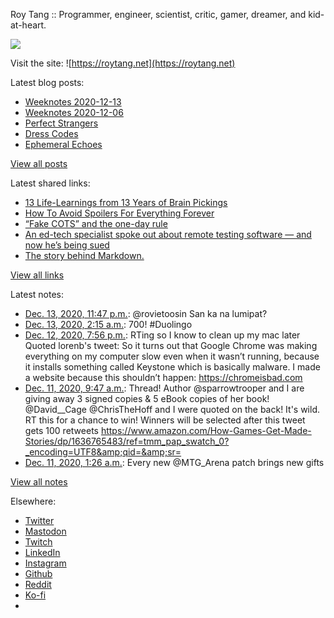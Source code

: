 Roy Tang :: Programmer, engineer, scientist, critic, gamer, dreamer, and kid-at-heart.

![](https://roytang.net/static/img/profile.jpg)

Visit the site: ![https://roytang.net](https://roytang.net)

Latest blog posts:

- [Weeknotes 2020-12-13](https://roytang.net/2020/12/weeknotes-2020-12-13/)
- [Weeknotes 2020-12-06](https://roytang.net/2020/12/weeknotes-2020-12-06/)
- [Perfect Strangers](https://roytang.net/2020/12/perfect-strangers/)
- [Dress Codes](https://roytang.net/2020/12/dress-codes/)
- [Ephemeral Echoes](https://roytang.net/2020/12/ephemeral-echoes/)

[View all posts](https://roytang.net/blog)

Latest shared links:

- [13 Life-Learnings from 13 Years of Brain Pickings](https://roytang.net/2020/11/13-life-learnings-from-13-years-of-brain-pickings/)
- [How To Avoid Spoilers For Everything Forever](https://roytang.net/2020/11/how-to-avoid-spoilers-for-everything-forever/)
- [“Fake COTS” and the one-day rule](https://roytang.net/2020/10/fake-cots-and-the-one-day-rule/)
- [An ed-tech specialist spoke out about remote testing software — and now he’s being sued](https://roytang.net/2020/10/an-ed-tech-specialist-spoke-out-about-remote-testing-software-and-now-hes-being-sued/)
- [The story behind Markdown.](https://roytang.net/2020/10/the-story-behind-markdown/)

[View all links](https://roytang.net/links)

Latest notes:

- [Dec. 13, 2020, 11:47 p.m.](https://roytang.net/2020/12/1338390255959883777/): @rovietoosin San ka na lumipat?
- [Dec. 13, 2020, 2:15 a.m.](https://roytang.net/2020/12/1338064928628871168/): 700! #Duolingo
- [Dec. 12, 2020, 7:56 p.m.](https://roytang.net/2020/12/1337969729902821376/): RTing so I know to clean up my mac later Quoted lorenb&#x27;s tweet: So it turns out that Google Chrome was making everything on my computer slow even when it wasn’t running, because it installs something called Keystone which is basically malware. I made a website because this shouldn’t happen: https://chromeisbad.com
- [Dec. 11, 2020, 9:47 a.m.](https://roytang.net/2020/12/1337453916162703360/): Thread! Author @sparrowtrooper and I are giving away 3 signed copies &amp; 5 eBook copies of her book! @David__Cage @ChrisTheHoff and I were quoted on the back! It&#x27;s wild. RT this for a chance to win! Winners will be selected after this tweet gets 100 retweets https://www.amazon.com/How-Games-Get-Made-Stories/dp/1636765483/ref=tmm_pap_swatch_0?_encoding=UTF8&amp;qid=&amp;sr=
- [Dec. 11, 2020, 1:26 a.m.](https://roytang.net/2020/12/1337327864992055304/): Every new @MTG_Arena patch brings new gifts

[View all notes](https://roytang.net/notes)

Elsewhere:

- [Twitter](https://twitter.com/roytang)
- [Mastodon](https://mastodon.technology/@roytang)
- [Twitch](https://twitch.tv/twitchyroy)
- [LinkedIn](https://www.linkedin.com/in/roytang)
- [Instagram](https://instagram.com/roytang0400)
- [Github](https://github.com/roytang)
- [Reddit](https://reddit.com/u/hungryroy)
- [Ko-fi](https://ko-fi.com/roytang)
- [](mailto:hello@roytang.net)